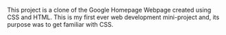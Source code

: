 This project is a clone of the Google Homepage Webpage created using CSS and HTML.
This is my first ever web development mini-project and, its purpose was to get familiar with CSS. 